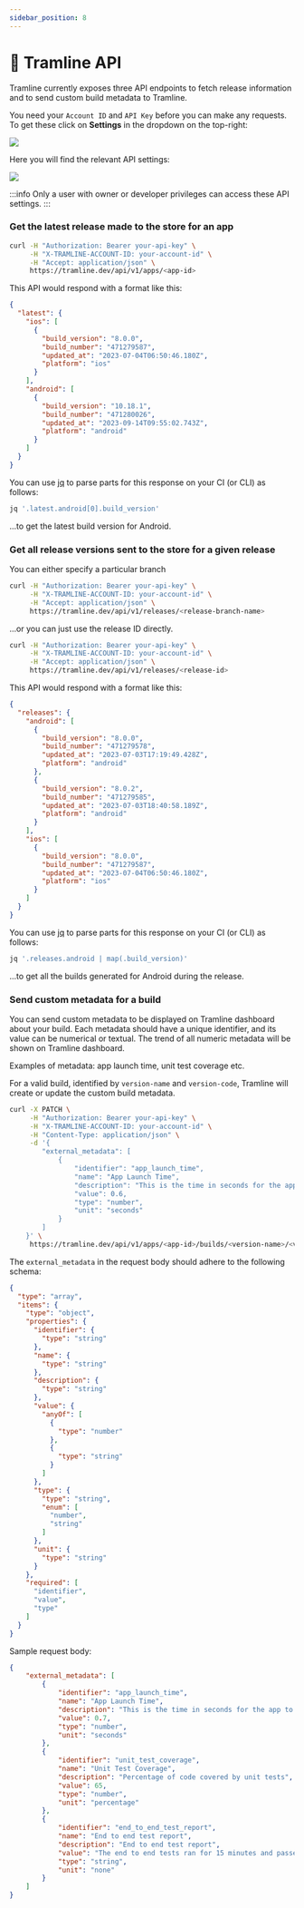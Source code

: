 ```yaml
---
sidebar_position: 8
---
```


# 🧪 Tramline API

Tramline currently exposes three API endpoints to fetch release information and to send custom build metadata to Tramline.

You need your `Account ID` and `API Key` before you can make any requests. To get these click on **Settings** in the dropdown on the top-right:

![](/img/org-settings.png)

Here you will find the relevant API settings:

![](/img/api-settings.png)

:::info
Only a user with owner or developer privileges can access these API settings.
:::

### Get the latest release made to the store for an app

```bash
curl -H "Authorization: Bearer your-api-key" \
     -H "X-TRAMLINE-ACCOUNT-ID: your-account-id" \
     -H "Accept: application/json" \
     https://tramline.dev/api/v1/apps/<app-id>
```

This API would respond with a format like this:

```json
{
  "latest": {
    "ios": [
      {
        "build_version": "8.0.0",
        "build_number": "471279587",
        "updated_at": "2023-07-04T06:50:46.180Z",
        "platform": "ios"
      }
    ],
    "android": [
      {
        "build_version": "10.18.1",
        "build_number": "471280026",
        "updated_at": "2023-09-14T09:55:02.743Z",
        "platform": "android"
      }
    ]
  }
}
```

You can use [jq](https://github.com/jqlang/jq) to parse parts for this response on your CI (or CLI) as follows:

```bash
jq '.latest.android[0].build_version'
```

...to get the latest build version for Android.

### Get all release versions sent to the store for a given release

You can either specify a particular branch

```bash
curl -H "Authorization: Bearer your-api-key" \
     -H "X-TRAMLINE-ACCOUNT-ID: your-account-id" \
     -H "Accept: application/json" \
     https://tramline.dev/api/v1/releases/<release-branch-name>
```

...or you can just use the release ID directly.

```bash
curl -H "Authorization: Bearer your-api-key" \
     -H "X-TRAMLINE-ACCOUNT-ID: your-account-id" \
     -H "Accept: application/json" \
     https://tramline.dev/api/v1/releases/<release-id>
```

This API would respond with a format like this:

```json
{
  "releases": {
    "android": [
      {
        "build_version": "8.0.0",
        "build_number": "471279578",
        "updated_at": "2023-07-03T17:19:49.428Z",
        "platform": "android"
      },
      {
        "build_version": "8.0.2",
        "build_number": "471279585",
        "updated_at": "2023-07-03T18:40:58.189Z",
        "platform": "android"
      }
    ],
    "ios": [
      {
        "build_version": "8.0.0",
        "build_number": "471279587",
        "updated_at": "2023-07-04T06:50:46.180Z",
        "platform": "ios"
      }
    ]
  }
}
```

You can use [jq](https://github.com/jqlang/jq) to parse parts for this response on your CI (or CLI) as follows:

```bash
jq '.releases.android | map(.build_version)'
```

...to get all the builds generated for Android during the release.


### Send custom metadata for a build

You can send custom metadata to be displayed on Tramline dashboard about your build. Each metadata should have a unique identifier, and its value can be numerical or textual. The trend of all numeric metadata will be shown on Tramline dashboard.

Examples of metadata: app launch time, unit test coverage etc.

For a valid build, identified by `version-name` and `version-code`, Tramline will create or update the custom build metadata.

```bash
curl -X PATCH \
     -H "Authorization: Bearer your-api-key" \
     -H "X-TRAMLINE-ACCOUNT-ID: your-account-id" \
     -H "Content-Type: application/json" \
     -d '{
        "external_metadata": [
            {
                "identifier": "app_launch_time",
                "name": "App Launch Time",
                "description": "This is the time in seconds for the app to start",
                "value": 0.6,
                "type": "number",
                "unit": "seconds"
            }
        ]
    }' \
     https://tramline.dev/api/v1/apps/<app-id>/builds/<version-name>/<version-code>/external_metadata
```

The `external_metadata` in the request body should adhere to the following schema:

```json
{
  "type": "array",
  "items": {
    "type": "object",
    "properties": {
      "identifier": {
        "type": "string"
      },
      "name": {
        "type": "string"
      },
      "description": {
        "type": "string"
      },
      "value": {
        "anyOf": [
          {
            "type": "number"
          },
          {
            "type": "string"
          }
        ]
      },
      "type": {
        "type": "string",
        "enum": [
          "number",
          "string"
        ]
      },
      "unit": {
        "type": "string"
      }
    },
    "required": [
      "identifier",
      "value",
      "type"
    ]
  }
}
```

Sample request body:
```json
{
    "external_metadata": [
        {
            "identifier": "app_launch_time",
            "name": "App Launch Time",
            "description": "This is the time in seconds for the app to start",
            "value": 0.7,
            "type": "number",
            "unit": "seconds"
        },
        {
            "identifier": "unit_test_coverage",
            "name": "Unit Test Coverage",
            "description": "Percentage of code covered by unit tests",
            "value": 65,
            "type": "number",
            "unit": "percentage"
        },
        {
            "identifier": "end_to_end_test_report",
            "name": "End to end test report",
            "description": "End to end test report",
            "value": "The end to end tests ran for 15 minutes and passed",
            "type": "string",
            "unit": "none"
        }
    ]
}
```
